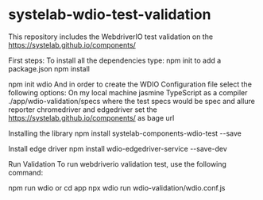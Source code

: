 # systelab-wdio-test-validation
This repository includes the WebdriverIO test validation on the https://systelab.github.io/components/

First steps:
To install all the dependencies type:
npm init to add a package.json
npm install

npm init wdio
And in order to create the WDIO Configuration file select the following options:
On my local machine
jasmine
TypeScript as a compiler
./app/wdio-validation/specs where the test specs would be
spec and allure reporter
chromedriver and edgedriver
set the https://systelab.github.io/components/ as bage url

Installing the library
npm install systelab-components-wdio-test --save

Install edge driver
npm install wdio-edgedriver-service --save-dev

Run Validation
To run webdriverio validation test, use the following command:

npm run wdio
or
cd app
npx wdio run wdio-validation/wdio.conf.js
